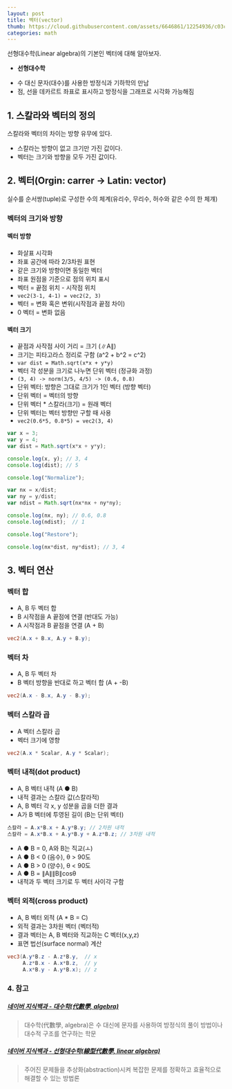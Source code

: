 ```yaml
---
layout: post
title: 벡터(vector)
thumb: https://cloud.githubusercontent.com/assets/6646861/12254936/c03c230e-b931-11e5-8268-20405fd88642.png
categories: math
---
```


선형대수학(Linear algebra)의 기본인 벡터에 대해 알아보자.

* **선형대수학**
 - 수 대신 문자(대수)를 사용한 방정식과 기하학의 만남
 - 점, 선을 데카르트 좌표로 표시하고 방정식을 그래프로 시각화 가능해짐


## 1. 스칼라와 벡터의 정의
스칼라와 벡터의 차이는 방향 유무에 있다.

-  스칼라는 방향이 없고 크기만 가진 값이다.
-  벡터는 크기와 방향을 모두 가진 값이다.

## 2. 벡터(Orgin: carrer -> Latin: vector)
실수를 순서쌍(tuple)로 구성한 수의 체계(유리수, 무리수, 허수와 같은 수의 한 체걔)

### 벡터의 크기와 방향

#### 벡터 방향
- 화살표 시각화
- 좌표 공간에 따라 2/3차원 표현
- 같은 크기와 방향이면 동일한 벡터
- 좌표 원점을 기준으로 점의 위치 표시
- 벡터 = 끝점 위치 - 시작점 위치
- `vec2(3-1, 4-1) = vec2(2, 3)`
- 벡터 = 변화 혹은 변위(시작점과 끝점 차이)
- 0 벡터 = 변화 없음


#### 벡터 크기
- 끝점과 사작점 사이 거리 = 크기 (∥A∥)
- 크기는 피타고라스 정리로 구함 (a^2 + b^2 = c^2)
- `var dist = Math.sqrt(x*x + y*y)`
- 벡터 각 성분을 크기로 나누면 단위 벡터 (정규화 과정)
- `(3, 4) -> norm(3/5, 4/5) -> (0.6, 0.8) `
- 단위 벡터: 방향은 그대로 크기가 1인 벡터 (방향 벡터)
- 단위 벡터 = 벡터의 방향
- 단위 벡터 * 스칼라(크기) = 원래 벡터
- 단위 벡터는 벡터 방향만 구할 때 사용
- `vec2(0.6*5, 0.8*5) = vec2(3, 4)`

```` javascript
var x = 3;
var y = 4;
var dist = Math.sqrt(x*x + y*y);

console.log(x, y); // 3, 4
console.log(dist); // 5

console.log("Normalize");

var nx = x/dist;
var ny = y/dist;
var ndist = Math.sqrt(nx*nx + ny*ny);

console.log(nx, ny); // 0.6, 0.8
console.log(ndist);  // 1

console.log("Restore");

console.log(nx*dist, ny*dist); // 3, 4
````

## 3. 벡터 연산

### 벡터 합
- A, B 두 벡터 합
- B 시작점을 A 끝점에 연결 (반대도 가능)
- A 시작점과 B 끝점을 연결 (A + B)

```glsl
vec2(A.x + B.x, A.y + B.y); 
```

### 벡터 차
- A, B 두 벡터 차
- B 벡터 방향을 반대로 하고 벡터 합 (A + -B)

```glsl
vec2(A.x - B.x, A.y - B.y); 
```


### 벡터 스칼라 곱
- A 벡터 스칼라 곱
- 벡터 크기에 영향

```glsl
vec2(A.x * Scalar, A.y * Scalar); 
```

### 벡터 내적(dot product)
- A, B 벡터 내적 (A ● B)
- 내적 결과는 스칼라 값(스칼라적)
- A, B 벡터 각 x, y 성분을 곱을 더한 결과
- A가 B 벡터에 투영된 길이 (B는 단위 벡터)

```glsl
스칼라 = A.x*B.x + A.y*B.y; // 2차원 내적
스칼라 = A.x*B.x + A.y*B.y + A.z*B.z; // 3차원 내적
```
- A ● B = 0, A와 B는 직교(ㅗ)
- A ● B < 0 (음수), θ > 90도 
- A ● B > 0 (양수), θ < 90도
- A ● B = ∥A∥∥B∥cosθ
- 내적과 두 벡터 크기로 두 벡터 사이각 구함
 
### 벡터 외적(cross product)
- A, B 벡터 외적 (A * B = C)
- 외적 결과는 3차원 벡터 (벡터적)
- 결과 벡터는 A, B 벡터와 직교하는 C 벡터(x,y,z)
- 표면 법선(surface normal) 계산

```glsl
vec3(A.y*B.z - A.z*B.y,  // x
	 A.z*B.x - A.x*B.z,  // y
	 A.x*B.y - A.y*B.x); // z
```

### 4. 참고
##### [네이버 지식백과 - 대수학(代數學, algebra)](http://terms.naver.com/entry.nhn?docId=2098120&categoryId=44413&cid=44413)
> 대수학(代數學, algebra)은 수 대신에 문자를 사용하여 방정식의 풀이 방법이나 대수적 구조를 연구하는 학문

##### [네이버 지식백과 - 선형대수학(線型代數學, linear algebra)](http://terms.naver.com/entry.nhn?docId=2164903&cid=44413&categoryId=44413#TABLE_OF_CONTENT2)
> 주어진 문제들을 추상화(abstraction)시켜 복잡한 문제를 정확하고 효율적으로 해결할 수 있는 방법론



